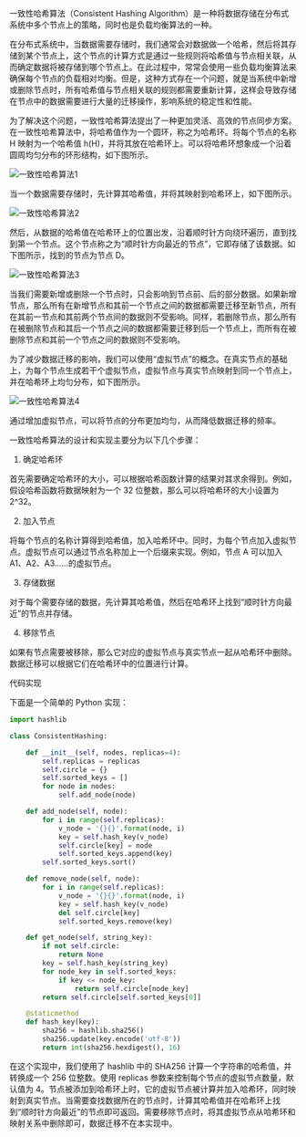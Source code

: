 一致性哈希算法（Consistent Hashing Algorithm）是一种将数据存储在分布式系统中多个节点上的策略，同时也是负载均衡算法的一种。

在分布式系统中，当数据需要存储时，我们通常会对数据做一个哈希，然后将其存储到某个节点上，这个节点的计算方式是通过一些规则将哈希值与节点相关联，从而确定数据将被存储到哪个节点上。在此过程中，常常会使用一些负载均衡算法来确保每个节点的负载相对均衡。但是，这种方式存在一个问题，就是当系统中新增或删除节点时，所有哈希值与节点相关联的规则都需要重新计算，这样会导致存储在节点中的数据需要进行大量的迁移操作，影响系统的稳定性和性能。

为了解决这个问题，一致性哈希算法提出了一种更加灵活、高效的节点同步方案。在一致性哈希算法中，将哈希值作为一个圆环，称之为哈希环。将每个节点的名称 H 映射为一个哈希值 h(H)，并将其放在哈希环上。可以将哈希环想象成一个沿着圆周均匀分布的环形结构，如下图所示。

![一致性哈希算法1](https://i.imgur.com/SKuOouL.png)

当一个数据需要存储时，先计算其哈希值，并将其映射到哈希环上，如下图所示。

![一致性哈希算法2](https://i.imgur.com/UDI4e4l.png)

然后，从数据的哈希值在哈希环上的位置出发，沿着顺时针方向绕环遍历，直到找到第一个节点。这个节点称之为“顺时针方向最近的节点”，它即存储了该数据。如下图所示，找到的节点为节点 D。

![一致性哈希算法3](https://i.imgur.com/xrOniFW.png)

当我们需要新增或删除一个节点时，只会影响到节点前、后的部分数据。如果新增节点，那么所有在新增节点和其前一个节点之间的数据都需要迁移至新节点，所有在其前一节点和其前两个节点间的数据则不受影响。同样，若删除节点，那么所有在被删除节点和其后一个节点之间的数据都需要迁移到后一个节点上，而所有在被删除节点和其前一个节点之间的数据则不受影响。

为了减少数据迁移的影响，我们可以使用“虚拟节点”的概念。在真实节点的基础上，为每个节点生成若干个虚拟节点，虚拟节点与真实节点映射到同一个节点上，并在哈希环上均匀分布，如下图所示。

![一致性哈希算法4](https://i.imgur.com/ap1ZV0D.png)

通过增加虚拟节点，可以将节点的分布更加均匀，从而降低数据迁移的频率。

一致性哈希算法的设计和实现主要分为以下几个步骤：

1. 确定哈希环

首先需要确定哈希环的大小，可以根据哈希函数计算的结果对其求余得到。例如，假设哈希函数将数据映射为一个 32 位整数，那么可以将哈希环的大小设置为 2^32。

2. 加入节点

将每个节点的名称计算得到哈希值，加入哈希环中。同时，为每个节点加入虚拟节点。虚拟节点可以通过节点名称加上一个后缀来实现。例如，节点 A 可以加入 A1、A2、A3……的虚拟节点。

3. 存储数据

对于每个需要存储的数据，先计算其哈希值，然后在哈希环上找到“顺时针方向最近”的节点并存储。

4. 移除节点

如果有节点需要被移除，那么它对应的虚拟节点与真实节点一起从哈希环中删除。数据迁移可以根据它们在哈希环中的位置进行计算。

代码实现

下面是一个简单的 Python 实现：

```python
import hashlib

class ConsistentHashing:

    def __init__(self, nodes, replicas=4):
        self.replicas = replicas
        self.circle = {}
        self.sorted_keys = []
        for node in nodes:
            self.add_node(node)

    def add_node(self, node):
        for i in range(self.replicas):
            v_node = '{}{}'.format(node, i)
            key = self.hash_key(v_node)
            self.circle[key] = node
            self.sorted_keys.append(key)
        self.sorted_keys.sort()

    def remove_node(self, node):
        for i in range(self.replicas):
            v_node = '{}{}'.format(node, i)
            key = self.hash_key(v_node)
            del self.circle[key]
            self.sorted_keys.remove(key)

    def get_node(self, string_key):
        if not self.circle:
            return None
        key = self.hash_key(string_key)
        for node_key in self.sorted_keys:
            if key <= node_key:
                return self.circle[node_key]
        return self.circle[self.sorted_keys[0]]

    @staticmethod
    def hash_key(key):
        sha256 = hashlib.sha256()
        sha256.update(key.encode('utf-8'))
        return int(sha256.hexdigest(), 16)
```

在这个实现中，我们使用了 hashlib 中的 SHA256 计算一个字符串的哈希值，并转换成一个 256 位整数。使用 replicas 参数来控制每个节点的虚拟节点数量，默认值为 4。节点被添加到哈希环上时，它的虚拟节点被计算并加入哈希环，同时映射到真实节点。当需要查找数据所在的节点时，计算其哈希值并在哈希环上找到“顺时针方向最近”的节点即可返回。需要移除节点时，将其虚拟节点从哈希环和映射关系中删除即可，数据迁移不在本实现中。